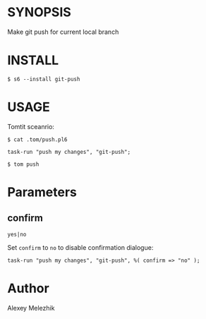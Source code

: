 # SYNOPSIS

Make git push for current local branch

# INSTALL

    $ s6 --install git-push

# USAGE

Tomtit sceanrio:

    $ cat .tom/push.pl6

    task-run "push my changes", "git-push";

    $ tom push 

# Parameters

## confirm

`yes|no`

Set `confirm` to `no` to disable confirmation dialogue:

    task-run "push my changes", "git-push", %( confirm => "no" );

# Author

Alexey Melezhik

